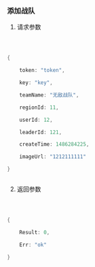 ### 添加战队

1. 请求参数


```go

{
    token: "token",
    key: "key",
    teamName: "无敌战队",
    regionId: 11,
    userId: 12,
    leaderId: 121,
    createTime: 1486284225,
    imageUrl: "1212111111"
}

```

2. 返回参数

```go

{
    Result: 0,
    Err: "ok"
}

```